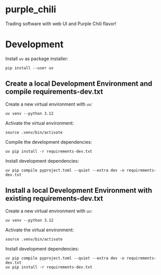# purple_chili

Trading software with web UI and Purple Chili flavor!

# Development

Install `uv` as package installer:
```
pip install --user uv
```

## Create a local Development Environment and compile requirements-dev.txt

Create a new virtual environment with `uv`:
```
uv venv --python 3.12
```

Activate the virtual environment:
```
source .venv/bin/activate
```

Compile the development dependencies:
```
uv pip install -r requirements-dev.txt
```

Install development dependencies:
```
uv pip compile pyproject.toml --quiet --extra dev -o requirements-dev.txt
```

## Install a local Development Environment with existing requirements-dev.txt

Create a new virtual environment with `uv`:
```
uv venv --python 3.12
```

Activate the virtual environment:
```
source .venv/bin/activate
```

Install development dependencies:
```
uv pip compile pyproject.toml --quiet --extra dev -o requirements-dev.txt
uv pip install -r requirements-dev.txt
```
